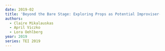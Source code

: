 ```yaml
---
date: 2019-02
title: 'Beyond the Bare Stage: Exploring Props as Potential Improviser-Controlled Technology'
authors:
  - Claire Mikalauskas
  - April Viczko
  - Lora Oehlberg
year: 2019
series: TEI 2019
---
```






